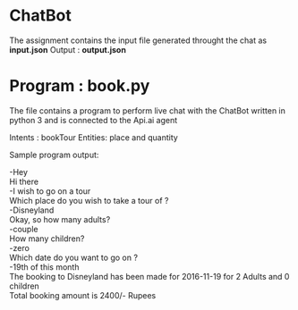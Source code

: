 # ChatBot

The assignment contains the input file generated throught the chat as **input.json**
Output : **output.json**

# Program : book.py

The file contains a program to perform live chat with the ChatBot written in python 3 and is connected to the Api.ai agent

Intents : bookTour
Entities: place and quantity

Sample program output:

-Hey<br />
Hi there<br />
-I wish to go on a tour<br />
Which place do you wish to take a tour of ?<br />
-Disneyland<br />
Okay, so how many adults?<br />
-couple<br />
How many children?<br />
-zero<br />
Which date do you want to go on ?<br />
-19th of this month<br />
The booking to Disneyland has been made for 2016-11-19 for 2 Adults and 0 children<br />
Total booking amount is 2400/- Rupees<br />
 
